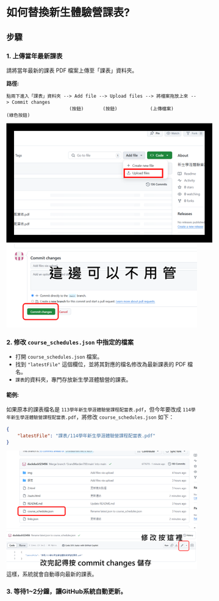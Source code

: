 # 如何替換新生體驗營課表?

## 步驟

### 1. 上傳當年最新課表
請將當年最新的課表 PDF 檔案上傳至「課表」資料夾。

**路徑:**
```
點兩下進入「課表」資料夾 --> Add file --> Upload files --> 將檔案拖放上來 --> Commit changes
                       (按鈕)       (按鈕)            (上傳檔案)        (綠色按鈕)

```
<img src="img/readme_img/01.png" alt="替換新生體驗營課表指南" style="border: 20px solid black; width: 500px;">
<img src="img/readme_img/02.png" alt="替換新生體驗營課表指南" width="500">

### 2. 修改 `course_schedules.json` 中指定的檔案

- 打開 `course_schedules.json` 檔案。
- 找到 `"latestFile"` 這個欄位，並將其對應的檔名修改為最新課表的 PDF 檔名。
- `課表`的資料夾，專門存放新生學涯體驗營的課表。

#### 範例:
如果原本的課表檔名是 `113學年新生學涯體驗營課程配當表.pdf`，但今年要改成 `114學年新生學涯體驗營課程配當表.pdf`，將修改 `course_schedules.json` 如下：

```json
{
    "latestFile": "課表/114學年新生學涯體驗營課程配當表.pdf"
}
```
<img src="img/readme_img/03.png" alt="替換新生體驗營課表指南" width="500">
<img src="img/readme_img/04.png" alt="替換新生體驗營課表指南" width="500">
這樣，系統就會自動導向最新的課表。

### 3. 等待1~2分鐘，讓GitHub系統自動更新。


